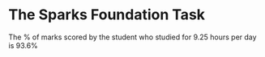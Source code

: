 # The Sparks Foundation Task
The % of marks scored by the student who studied for 9.25 hours per day is 93.6% 
